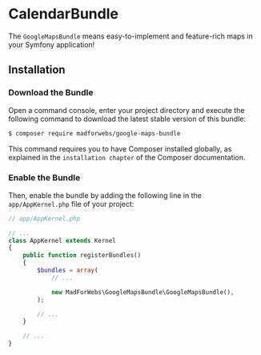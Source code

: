 CalendarBundle
=============

The `GoogleMapsBundle` means easy-to-implement and feature-rich maps in your Symfony application!

## Installation

### Download the Bundle

Open a command console, enter your project directory and execute the
following command to download the latest stable version of this bundle:

```bash
$ composer require madforwebs/google-maps-bundle
```
This command requires you to have Composer installed globally, as explained
in the `installation chapter` of the Composer documentation.

### Enable the Bundle


Then, enable the bundle by adding the following line in the ``app/AppKernel.php``
file of your project:

```php
// app/AppKernel.php

// ...
class AppKernel extends Kernel
{
    public function registerBundles()
    {
        $bundles = array(
            // ...

            new MadForWebs\GoogleMapsBundle\GoogleMapsBundle(),
        );

        // ...
    }

    // ...
}
```
